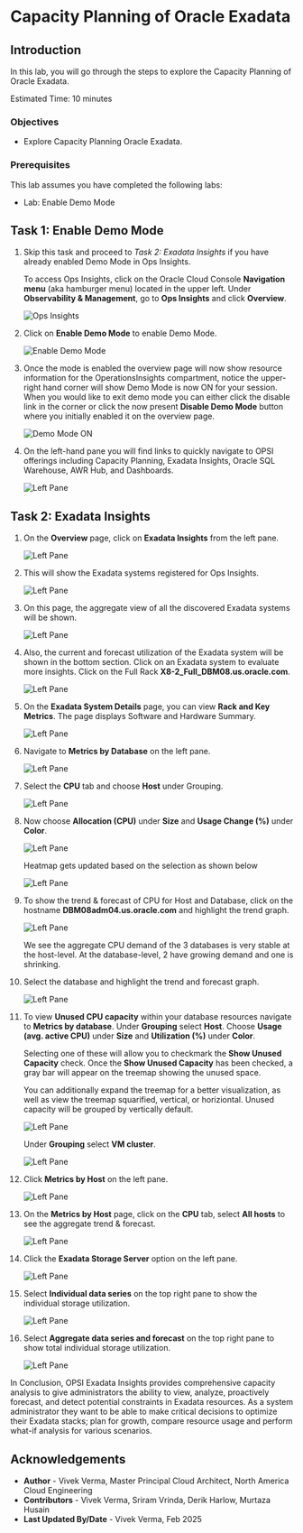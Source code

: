 # Capacity Planning of Oracle Exadata

## Introduction

In this lab, you will go through the steps to explore the Capacity Planning of Oracle Exadata.

Estimated Time: 10 minutes

### Objectives

-   Explore Capacity Planning Oracle Exadata.

### Prerequisites

This lab assumes you have completed the following labs:
* Lab: Enable Demo Mode

## Task 1: Enable Demo Mode

1.  Skip this task and proceed to *Task 2: Exadata Insights* if you have already enabled Demo Mode in Ops Insights.
    
    To access Ops Insights, click on the Oracle Cloud Console **Navigation menu** (aka hamburger menu) located in the upper left. Under **Observability & Management**, go to **Ops Insights** and click **Overview**.

      ![Ops Insights](./images/opsi-main-ocw.png " ")

2.  Click on **Enable Demo Mode** to enable Demo Mode.

      ![Enable Demo Mode](./images/opsi-enable-demo.png " ")

3.  Once the mode is enabled the overview page will now show resource information for the OperationsInsights compartment, notice the upper-right hand corner will show Demo Mode is now ON for your session.  When you would like to exit demo mode you can either click the disable link in the corner or click the now present **Disable Demo Mode** button where you initially enabled it on the overview page.

      ![Demo Mode ON](./images/opsi-demo-mode-on-ocw.png " ")

4.  On the left-hand pane you will find links to quickly navigate to OPSI offerings including Capacity Planning, Exadata Insights, Oracle SQL Warehouse, AWR Hub, and Dashboards.  

      ![Left Pane](./images/opsi-left-pane-new.png " ")


## Task 2: Exadata Insights

1.  On the **Overview** page, click on **Exadata Insights** from the left pane.

      ![Left Pane](./images/exadata-insights-ocw.png " ")

2.  This will show the Exadata systems registered for Ops Insights.

      ![Left Pane](./images/exadata-systems-ocw.png " ")

3.  On this page, the aggregate view of all the discovered Exadata systems will be shown.

      ![Left Pane](./images/aggregate-view-ocw.png " ")

4.  Also, the current and forecast utilization of the Exadata system will be shown in the bottom section. Click on an Exadata system to evaluate more insights. Click on the Full Rack **X8-2\_Full_DBM08.us.oracle.com**.

      ![Left Pane](./images/current-forecast-ocw.png " ")

5.  On the **Exadata System Details** page, you can view **Rack and Key Metrics**. The page displays Software and Hardware Summary.

      ![Left Pane](./images/rack-and-key-metrics-ocw.png " ")

6.  Navigate to **Metrics by Database** on the left pane.

      ![Left Pane](./images/metrics-by-database-ocw.png " ")

7.  Select the **CPU** tab and choose **Host** under Grouping.

      ![Left Pane](./images/metrics-by-database-host-ocw.png " ")

8.  Now choose **Allocation (CPU)** under **Size** and **Usage Change (%)** under **Color**.

      ![Left Pane](./images/max-allocation-usage-change-ocw-before.png " ")

    Heatmap gets updated based on the selection as shown below

      ![Left Pane](./images/max-allocation-usage-change-ocw-after.png " ")

9.  To show the trend & forecast of CPU for Host and Database, click on the hostname **DBM08adm04.us.oracle.com** and highlight the trend graph.

      ![Left Pane](./images/trend-host-cpu-ocw.png " ")

      We see the aggregate CPU demand of the 3 databases is very stable at the host-level. At the database-level, 2 have growing demand and one is shrinking.

10.  Select the database and highlight the trend and forecast graph.

      ![Left Pane](./images/trend-host-database-ocw.png " ")

11.  To view **Unused CPU capacity** within your database resources navigate to **Metrics by database**. Under **Grouping** select **Host**. Choose **Usage (avg. active CPU)** under **Size** and **Utilization (%)** under **Color**.

      Selecting one of these will allow you to checkmark the **Show Unused Capacity** check.
      Once the **Show Unused Capacity** has been checked, a gray bar will appear on the treemap showing the unused space. 
      
      You can additionally expand the treemap for a better visualization, as well as view the treemap squarified, vertical, or horiziontal. Unused capacity will be grouped by vertically default.

      ![Left Pane](./images/exa-unused-host.png " ")

      Under **Grouping** select **VM cluster**.

      ![Left Pane](./images/exa-unused-vmcluster.png " ")

12.  Click **Metrics by Host** on the left pane.

      ![Left Pane](./images/metrics-by-host-ocw.png " ")

13.  On the **Metrics by Host** page, click on the **CPU** tab, select **All hosts** to see the aggregate trend & forecast. 

      ![Left Pane](./images/cpu-all-hosts-ocw.png " ")

14.  Click the **Exadata Storage Server** option on the left pane.

      ![Left Pane](./images/exadata-storage-server-ocw.png " ")

15. Select **Individual data series** on the top right pane to show the individual storage utilization.

      ![Left Pane](./images/exadata-storage-server1-ocw.png " ")

16. Select **Aggregate data series and forecast** on the top right pane to show total individual storage utilization.

      ![Left Pane](./images/exadata-storage-server2.png " ")

In Conclusion, OPSI Exadata Insights provides comprehensive capacity analysis to give administrators the ability to view, analyze, proactively forecast, and detect potential constraints in Exadata resources. As a system administrator they want to be able to make critical decisions to optimize their Exadata stacks; plan for growth, compare resource usage and perform what-if analysis for various scenarios.


## Acknowledgements

- **Author** - Vivek Verma, Master Principal Cloud Architect, North America Cloud Engineering
- **Contributors** - Vivek Verma, Sriram Vrinda, Derik Harlow, Murtaza Husain
- **Last Updated By/Date** - Vivek Verma, Feb 2025